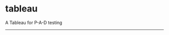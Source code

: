 tableau
=======

A Tableau for P-A-D testing
 
 
 
---------------------------------------------------------------------------------------------------------------------------------------------------------